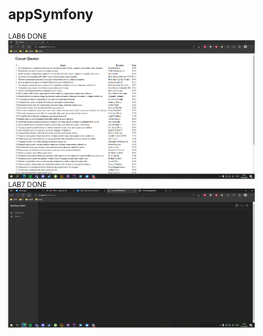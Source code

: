 # appSymfony
LAB6 DONE
![alt text](https://github.com/sametla/appSymfony/blob/d1ab4c08ed65254154e596cb04283d0ad7ef23c6/Screenshot_1.png)
LAB7 DONE
![alt text](https://github.com/sametla/appSymfony/blob/632e2771fb4ae22d45d1386c8ed062a806d9b5ec/Screenshot_2.png)
